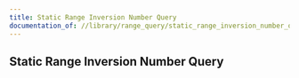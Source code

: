 ```yaml
---
title: Static Range Inversion Number Query
documentation_of: //library/range_query/static_range_inversion_number_query.hpp
---
```

## Static Range Inversion Number Query